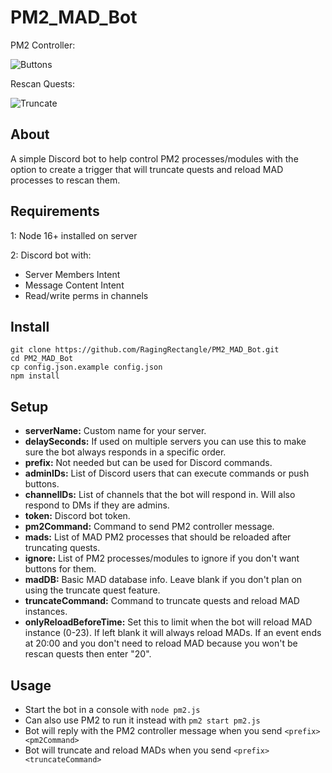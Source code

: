 # PM2_MAD_Bot
PM2 Controller:

![Buttons](https://media.giphy.com/media/iBYOfZzfRv0wqwk6Lg/giphy.gif)

Rescan Quests:

![Truncate](https://media.giphy.com/media/mBg4I8FD1TpgIHtJvv/giphy.gif)

## About
A simple Discord bot to help control PM2 processes/modules with the option to create a trigger that will truncate quests and reload MAD processes to rescan them.

## Requirements
1: Node 16+ installed on server

2: Discord bot with:
  - Server Members Intent
  - Message Content Intent
  - Read/write perms in channels

## Install
```
git clone https://github.com/RagingRectangle/PM2_MAD_Bot.git
cd PM2_MAD_Bot
cp config.json.example config.json
npm install
```

## Setup
- **serverName:** Custom name for your server.
- **delaySeconds:** If used on multiple servers you can use this to make sure the bot always responds in a specific order.
- **prefix:** Not needed but can be used for Discord commands.
- **adminIDs:** List of Discord users that can execute commands or push buttons.
- **channelIDs:** List of channels that the bot will respond in. Will also respond to DMs if they are admins.
- **token:** Discord bot token.
- **pm2Command:** Command to send PM2 controller message.
- **mads:** List of MAD PM2 processes that should be reloaded after truncating quests.
- **ignore:** List of PM2 processes/modules to ignore if you don't want buttons for them.
- **madDB:** Basic MAD database info. Leave blank if you don't plan on using the truncate quest feature.
- **truncateCommand:** Command to truncate quests and reload MAD instances.
- **onlyReloadBeforeTime:** Set this to limit when the bot will reload MAD instance (0-23).  If left blank it will always reload MADs.  If an event ends at 20:00 and you don't need to reload MAD because you won't be rescan quests then enter "20".

## Usage
- Start the bot in a console with `node pm2.js`
- Can also use PM2 to run it instead with `pm2 start pm2.js`
- Bot will reply with the PM2 controller message when you send `<prefix><pm2Command>`
- Bot will truncate and reload MADs when you send `<prefix><truncateCommand>`
